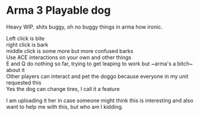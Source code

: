 # Arma 3 Playable dog
Heavy WIP, shits buggy, oh no buggy things in arma how ironic.

Left click is bite\
right click is bark\
middle click is some more but more confused barks\
Use ACE interactions on your own and other things\
E and Q do nothing so far, trying to get leaping to work but ~arma's a bitch~ about it\
Other players can interact and pet the doggo because everyone in my unit requested this\
Yes the dog can change tires, I call it a feature

I am uploading it her in case someone might think this is interesting and also want to help me with this, but who am I kidding.